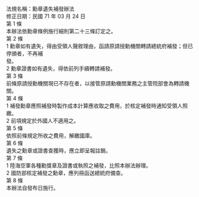 法規名稱：勳章遺失補發辦法  
修正日期：民國 71 年 03 月 24 日  
第 1 條  
本辦法依勳章條例施行細則第二十三條訂定之。  
第 2 條  
1 勳章如有遺失，得由受領人聲敘理由，函請原請授勳機關轉請總統府補發；但已停頒者，不再補  
發。  
2 勳章證書如有遺失，得依前列手續轉請補發。  
第 3 條  
前條原請授勳機關現已不存在者，以接管原請勳機關業務之主管院部會為轉請機關。  
第 4 條  
1 補發勳章應照補發時製作成本計算應收取之費用，於核定補發時通知受領人照繳。  
2 前項規定於外國人不適用之。  
第 5 條  
依照前條規定所收之費用，解繳國庫。  
第 6 條  
遺失之勳章或證書查獲時，應立即呈報註銷。  
第 7 條  
1 陸海空軍各種勳獎章及證書或執照之補發，比照本辦法辦理。  
2 國防部核定補發之勳章，應列冊函送總統府備查。  
第 8 條  
本辦法自發布日施行。  


